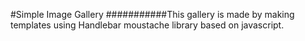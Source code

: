 #Simple Image Gallery
###########This gallery is made by making templates using Handlebar moustache library based on javascript.
